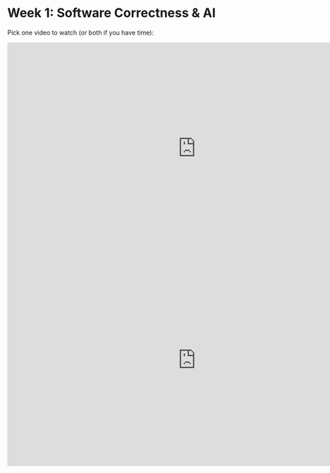 # Week 1: Software Correctness & AI


Pick one video to watch (or both if you have time):

<iframe width="854" height="480" src="https://www.youtube.com/embed/Iq_r7IcNmUk?si=dpDgxD5C-GFMoGEt" title="YouTube video player" frameborder="0" allow="accelerometer; autoplay; clipboard-write; encrypted-media; gyroscope; picture-in-picture; web-share" referrerpolicy="strict-origin-when-cross-origin" allowfullscreen></iframe>

<iframe width="854" height="480" src="https://www.youtube-nocookie.com/embed/AqJnK9Dh-eQ?si=4I_ay0E1aNwWiTnc" title="YouTube video player" frameborder="0" allow="accelerometer; autoplay; clipboard-write; encrypted-media; gyroscope; picture-in-picture; web-share" referrerpolicy="strict-origin-when-cross-origin" allowfullscreen></iframe>